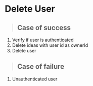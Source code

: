 # Delete User

> ## Case of success
1. Verify if user is authenticated
2. Delete ideas with user id as ownerId
3. Delete user

> ## Case of failure
1. Unauthenticated user
